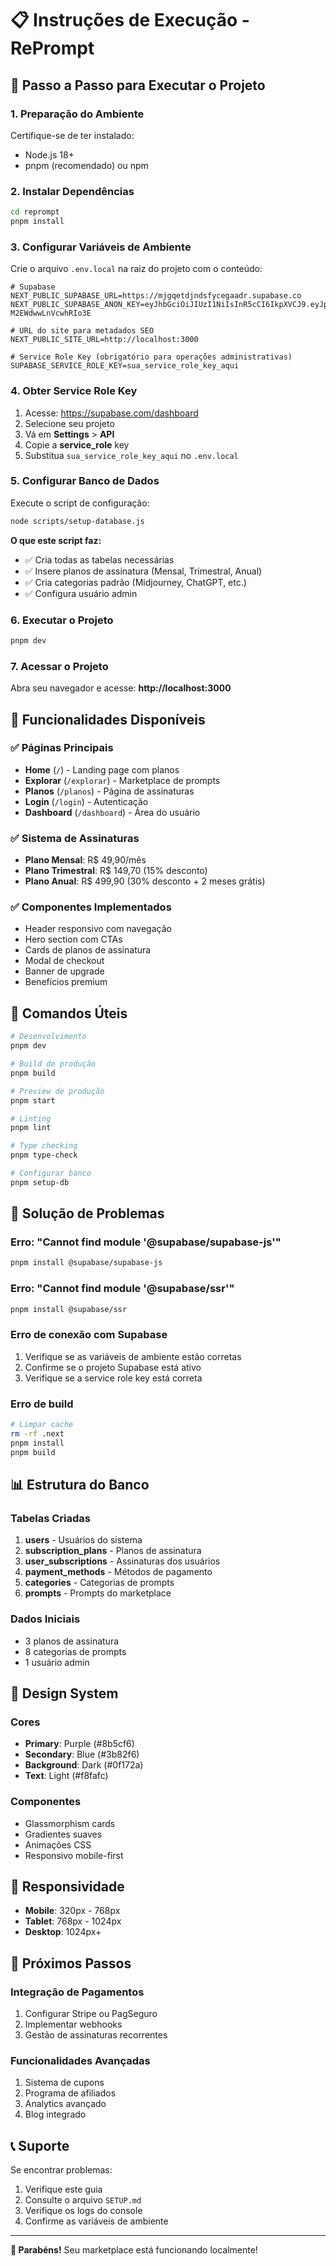 # 📋 Instruções de Execução - RePrompt

## 🚀 Passo a Passo para Executar o Projeto

### 1. Preparação do Ambiente

Certifique-se de ter instalado:
- Node.js 18+ 
- pnpm (recomendado) ou npm

### 2. Instalar Dependências

```bash
cd reprompt
pnpm install
```

### 3. Configurar Variáveis de Ambiente

Crie o arquivo `.env.local` na raiz do projeto com o conteúdo:

```env
# Supabase
NEXT_PUBLIC_SUPABASE_URL=https://mjgqetdjndsfycegaadr.supabase.co
NEXT_PUBLIC_SUPABASE_ANON_KEY=eyJhbGciOiJIUzI1NiIsInR5cCI6IkpXVCJ9.eyJpc3MiOiJzdXBhYmFzZSIsInJlZiI6Im1qZ3FldGRqbmRzZnljZWdhYWRyIiwicm9sZSI6ImFub24iLCJpYXQiOjE3NTA1MjYzMzUsImV4cCI6MjA2NjEwMjMzNX0.DKzdmjhgogQWwj0wfQQD5x0Z-M2EWdwwLnVcwhRIo3E

# URL do site para metadados SEO
NEXT_PUBLIC_SITE_URL=http://localhost:3000

# Service Role Key (obrigatório para operações administrativas)
SUPABASE_SERVICE_ROLE_KEY=sua_service_role_key_aqui
```

### 4. Obter Service Role Key

1. Acesse: https://supabase.com/dashboard
2. Selecione seu projeto
3. Vá em **Settings** > **API**
4. Copie a **service_role** key
5. Substitua `sua_service_role_key_aqui` no `.env.local`

### 5. Configurar Banco de Dados

Execute o script de configuração:

```bash
node scripts/setup-database.js
```

**O que este script faz:**
- ✅ Cria todas as tabelas necessárias
- ✅ Insere planos de assinatura (Mensal, Trimestral, Anual)
- ✅ Cria categorias padrão (Midjourney, ChatGPT, etc.)
- ✅ Configura usuário admin

### 6. Executar o Projeto

```bash
pnpm dev
```

### 7. Acessar o Projeto

Abra seu navegador e acesse:
**http://localhost:3000**

## 🎯 Funcionalidades Disponíveis

### ✅ Páginas Principais
- **Home** (`/`) - Landing page com planos
- **Explorar** (`/explorar`) - Marketplace de prompts
- **Planos** (`/planos`) - Página de assinaturas
- **Login** (`/login`) - Autenticação
- **Dashboard** (`/dashboard`) - Área do usuário

### ✅ Sistema de Assinaturas
- **Plano Mensal**: R$ 49,90/mês
- **Plano Trimestral**: R$ 149,70 (15% desconto)
- **Plano Anual**: R$ 499,90 (30% desconto + 2 meses grátis)

### ✅ Componentes Implementados
- Header responsivo com navegação
- Hero section com CTAs
- Cards de planos de assinatura
- Modal de checkout
- Banner de upgrade
- Benefícios premium

## 🔧 Comandos Úteis

```bash
# Desenvolvimento
pnpm dev

# Build de produção
pnpm build

# Preview de produção
pnpm start

# Linting
pnpm lint

# Type checking
pnpm type-check

# Configurar banco
pnpm setup-db
```

## 🐛 Solução de Problemas

### Erro: "Cannot find module '@supabase/supabase-js'"
```bash
pnpm install @supabase/supabase-js
```

### Erro: "Cannot find module '@supabase/ssr'"
```bash
pnpm install @supabase/ssr
```

### Erro de conexão com Supabase
1. Verifique se as variáveis de ambiente estão corretas
2. Confirme se o projeto Supabase está ativo
3. Verifique se a service role key está correta

### Erro de build
```bash
# Limpar cache
rm -rf .next
pnpm install
pnpm build
```

## 📊 Estrutura do Banco

### Tabelas Criadas
1. **users** - Usuários do sistema
2. **subscription_plans** - Planos de assinatura
3. **user_subscriptions** - Assinaturas dos usuários
4. **payment_methods** - Métodos de pagamento
5. **categories** - Categorias de prompts
6. **prompts** - Prompts do marketplace

### Dados Iniciais
- 3 planos de assinatura
- 8 categorias de prompts
- 1 usuário admin

## 🎨 Design System

### Cores
- **Primary**: Purple (#8b5cf6)
- **Secondary**: Blue (#3b82f6)
- **Background**: Dark (#0f172a)
- **Text**: Light (#f8fafc)

### Componentes
- Glassmorphism cards
- Gradientes suaves
- Animações CSS
- Responsivo mobile-first

## 📱 Responsividade

- **Mobile**: 320px - 768px
- **Tablet**: 768px - 1024px
- **Desktop**: 1024px+

## 🚀 Próximos Passos

### Integração de Pagamentos
1. Configurar Stripe ou PagSeguro
2. Implementar webhooks
3. Gestão de assinaturas recorrentes

### Funcionalidades Avançadas
1. Sistema de cupons
2. Programa de afiliados
3. Analytics avançado
4. Blog integrado

## 📞 Suporte

Se encontrar problemas:
1. Verifique este guia
2. Consulte o arquivo `SETUP.md`
3. Verifique os logs do console
4. Confirme as variáveis de ambiente

---

**🎉 Parabéns!** Seu marketplace está funcionando localmente! 